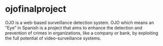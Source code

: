 # ojofinalproject
OJO is a web-based surveillance detection system. OJO which means an “Eye” in Spanish is a project that aims to enhance the detection and prevention of crimes in organizations, like a company or bank, by exploiting the full potential of video-surveillance systems.
